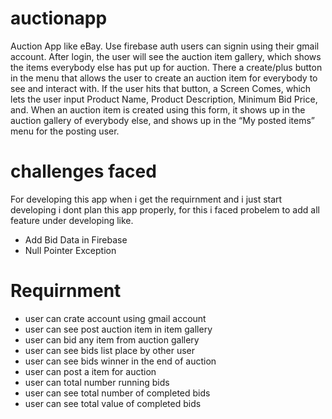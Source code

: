 # auctionapp

Auction App like eBay. Use firebase auth users can signin using their gmail account. After login, the user will see the auction item gallery, which shows the items everybody else has put up for auction. There a create/plus button in the menu that allows the user to create an auction item for everybody to see and interact with. If the user hits that button, a Screen Comes, which lets the user input Product Name, Product Description, Minimum Bid Price, and. When an auction item is created using this form, it shows up in the auction gallery of everybody else, and shows up in the “My posted items” menu for the posting user.



#  challenges faced

For developing this app when i get the requirnment and i just start developing i dont plan this app properly, for this i faced probelem to add all feature under developing
like.
- Add Bid Data in Firebase
- Null Pointer Exception
    
    

# Requirnment
- user can crate account using gmail account
- user can see post auction item in item gallery
- user can bid any item from auction gallery
- user can see bids list place by other user
- user can see bids winner in the end of auction
- user can post a item for auction
- user can total number running bids
- user can see total number of completed bids
- user can see total value of completed bids

